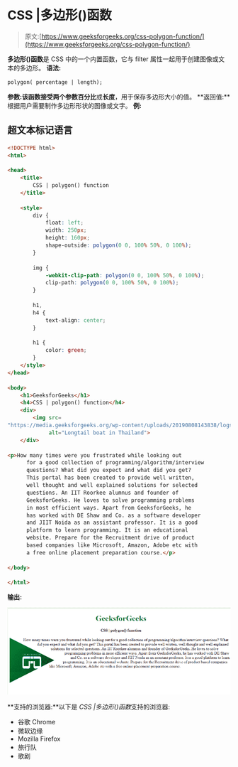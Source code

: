 # CSS |多边形()函数

> 原文:[https://www.geeksforgeeks.org/css-polygon-function/](https://www.geeksforgeeks.org/css-polygon-function/)

**多边形()函数**是 CSS 中的一个内置函数，它与 filter 属性一起用于创建图像或文本的多边形。
**语法:**

```html
polygon( percentage | length);
```

**参数:**该函数接受两个参数**百分比**或**长度**，用于保存多边形大小的值。
**返回值:**根据用户需要制作多边形形状的图像或文字。
**例:**

## 超文本标记语言

```html
<!DOCTYPE html>
<html>

<head>
    <title>
        CSS | polygon() function
    </title>

    <style>
        div {
            float: left;
            width: 250px;
            height: 160px;
            shape-outside: polygon(0 0, 100% 50%, 0 100%);
        }

        img {
            -webkit-clip-path: polygon(0 0, 100% 50%, 0 100%);
            clip-path: polygon(0 0, 100% 50%, 0 100%);
        }

        h1,
        h4 {
            text-align: center;
        }

        h1 {
            color: green;
        }
    </style>
</head>

<body>
    <h1>GeeksforGeeks</h1>
    <h4>CSS | polygon() function</h4>
    <div>
        <img src=
"https://media.geeksforgeeks.org/wp-content/uploads/20190808143838/logsm.png"
             alt="Longtail boat in Thailand">
    </div>

<p>How many times were you frustrated while looking out
      for a good collection of programming/algorithm/interview
      questions? What did you expect and what did you get?
      This portal has been created to provide well written,
      well thought and well explained solutions for selected
      questions. An IIT Roorkee alumnus and founder of
      GeeksforGeeks. He loves to solve programming problems
      in most efficient ways. Apart from GeeksforGeeks, he
      has worked with DE Shaw and Co. as a software developer
      and JIIT Noida as an assistant professor. It is a good
      platform to learn programming. It is an educational
      website. Prepare for the Recruitment drive of product
      based companies like Microsoft, Amazon, Adobe etc with
      a free online placement preparation course.</p>

</body>

</html>
```

**输出:**

![](img/197a97b96e56bc0ba4754845c50521c6.png)

**支持的浏览器:**以下是 *CSS |多边形()函数*支持的浏览器:

*   谷歌 Chrome
*   微软边缘
*   Mozilla Firefox
*   旅行队
*   歌剧
